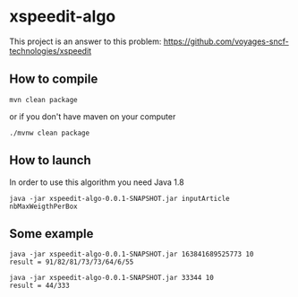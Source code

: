 # xspeedit-algo

This project is an answer to this problem: https://github.com/voyages-sncf-technologies/xspeedit

## How to compile

```
mvn clean package
```

or if you don't have maven on your computer

```
./mvnw clean package
```

## How to launch

In order to use this algorithm you need Java 1.8

```
java -jar xspeedit-algo-0.0.1-SNAPSHOT.jar inputArticle nbMaxWeigthPerBox
```

## Some example

```
java -jar xspeedit-algo-0.0.1-SNAPSHOT.jar 163841689525773 10
result = 91/82/81/73/73/64/6/55
```

```
java -jar xspeedit-algo-0.0.1-SNAPSHOT.jar 33344 10
result = 44/333
```
